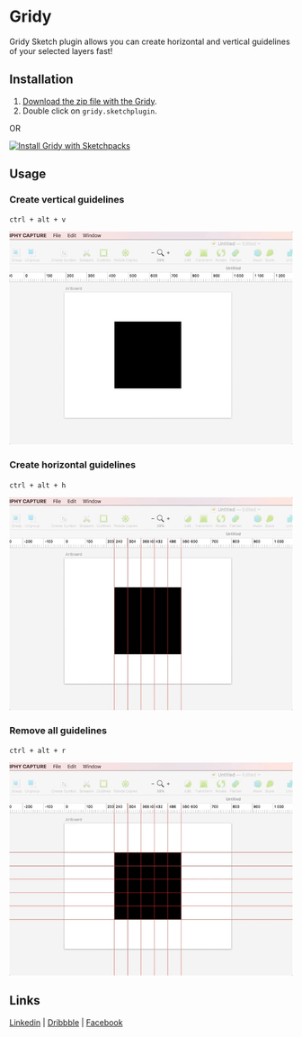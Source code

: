 # Gridy
Gridy Sketch plugin allows you can create horizontal and vertical guidelines of your selected layers fast!

## Installation
1. [Download the zip file with the Gridy](https://github.com/Volorf/Gridy/archive/master.zip).
2. Double click on `gridy.sketchplugin`.

OR

[![Install Gridy with Sketchpacks](http://sketchpacks-com.s3.amazonaws.com/assets/badges/sketchpacks-badge-install.png "Install Gridy with Sketchpacks")](https://sketchpacks.com/Volorf/Gridy/install)


## Usage
### Create vertical guidelines
`ctrl + alt + v`

![Create vertical guidelines](/create-vertical-guidelines.gif)

### Create horizontal guidelines
`ctrl + alt + h`

![Create horizontal guidelines](/create-horizontal-guidelines.gif)

### Remove all guidelines
`ctrl + alt + r`

![Remove all guidelines](/remove-all-guidelines.gif)

## Links
[Linkedin](https://www.linkedin.com/in/oleg-frolov-6a6a4752/) | [Dribbble](https://dribbble.com/Volorf) | [Facebook](https://www.facebook.com/volorf)

